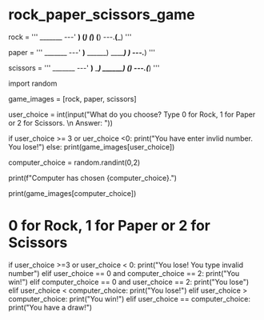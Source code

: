 # rock_paper_scissors_game

rock = '''
    _______
---'   ____)
      (_____)
      (_____)
      (____)
---.__(___)
'''

paper = '''
    _______
---'   ____)____
          ______)
          _______)
         _______)
---.__________)
'''

scissors = '''
    _______
---'   ____)____
          ______)
       __________)
      (____)
---.__(___)
'''

import random

game_images = [rock, paper, scissors]

user_choice = int(input("What do you choose? Type 0 for Rock, 1 for Paper or 2 for Scissors. \n Answer: "))

if user_choice >= 3 or uer_choice <0:
  print("You have enter invlid number. You lose!")
else:
  print(game_images[user_choice])

  computer_choice = random.randint(0,2)

  print(f"Computer has chosen {computer_choice}.")

  print(game_images[computer_choice])

  # 0 for Rock, 1 for Paper or 2 for Scissors

  if user_choice >=3 or user_choice < 0:
    print("You lose! You type invalid number")
  elif user_choice == 0 and computer_choice == 2:
    print("You win!")
  elif computer_choice == 0 and user_choice == 2:
    print("You lose")
  elif user_choice < computer_choice:
    print("You lose!")
  elif user_choice > computer_choice:
    print("You win!")
  elif user_choice == computer_choice:
    print("You have a draw!")







